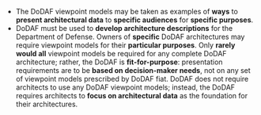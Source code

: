 * The DoDAF viewpoint models may be taken as examples of **ways** to **present architectural data** to **specific audiences** for **specific purposes**.
* DoDAF must be used to **develop architecture descriptions** for the Department of Defense. Owners of **specific** DoDAF architectures may require viewpoint models for their **particular purposes**. Only **rarely would all** viewpoint models be required for any complete DoDAF architecture; rather, the DoDAF is **fit-for-purpose**: presentation requirements are to be **based on decision-maker needs**, not on any set of viewpoint models prescribed by DoDAF fiat. DoDAF does not require architects to use any DoDAF viewpoint models; instead, the DoDAF requires architects to **focus on architectural data** as the foundation for their architectures.



